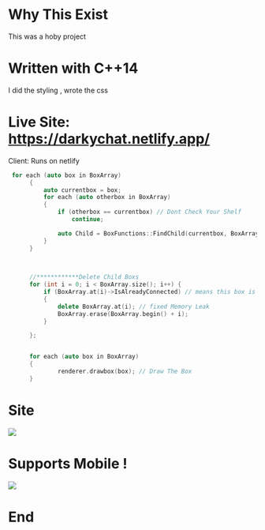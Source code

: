 # Why This Exist
This was a hoby project

# Written with C++14
I did the styling , wrote the css

# Live Site: https://darkychat.netlify.app/
Client: Runs on netlify


  ```cpp
   for each (auto box in BoxArray)
		{
			auto currentbox = box;
			for each (auto otherbox in BoxArray)
			{
				if (otherbox == currentbox) // Dont Check Your Shelf
					continue;

				auto Child = BoxFunctions::FindChild(currentbox, BoxArray); // Finds All The Child Box's & add them to father box	
			}
		}
		
	

		//************Delete Child Boxs
		for (int i = 0; i < BoxArray.size(); i++) {
			if (BoxArray.at(i)->IsAlreadyConnected) // means this box is detected to be a child box
			{
				delete BoxArray.at(i); // fixed Memory Leak
				BoxArray.erase(BoxArray.begin() + i);
			}

		};


		for each (auto box in BoxArray)
		{
				renderer.drawbox(box); // Draw The Box
		}
   ```

		


# Site 
![](https://i.gyazo.com/c6bcbe35dbc0f78f2faf4b8778e37721.png)

# Supports Mobile !
![](https://i.gyazo.com/3ff28708a19f6c33b609a2e6ab593d93.png)

# End
